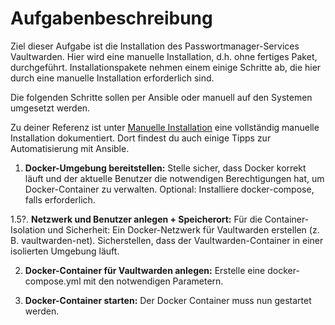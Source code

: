 # Aufgabenbeschreibung

Ziel dieser Aufgabe ist die Installation des Passwortmanager-Services Vaultwarden. Hier wird eine manuelle Installation, d.h. ohne fertiges Paket, durchgeführt. Installationspakete nehmen einem einige Schritte ab, die hier durch eine manuelle Installation erforderlich sind.


Die folgenden Schritte sollen per Ansible oder manuell auf den Systemen umgesetzt werden.

Zu deiner Referenz ist unter [Manuelle Installation](./Manuelle%20Installation.md) eine vollständig manuelle Installation dokumentiert. Dort findest du auch einige Tipps zur Automatisierung mit Ansible.


1. **Docker-Umgebung bereitstellen:**
Stelle sicher, dass Docker korrekt läuft und der aktuelle Benutzer die notwendigen Berechtigungen hat, um Docker-Container zu verwalten.
Optional: Installiere docker-compose, falls erforderlich.


1.5?. **Netzwerk und Benutzer anlegen + Speicherort:**
Für die Container-Isolation und Sicherheit:
Ein Docker-Netzwerk für Vaultwarden erstellen (z. B. vaultwarden-net).
Sicherstellen, dass der Vaultwarden-Container in einer isolierten Umgebung läuft.


2. **Docker-Container für Vaultwarden anlegen:**
Erstelle eine docker-compose.yml mit den notwendigen Parametern.

3. **Docker-Container starten:**
Der Docker Container muss nun gestartet werden.
